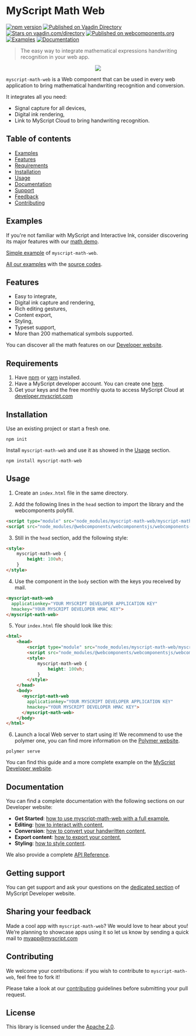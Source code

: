 # MyScript Math Web

[![npm version](https://badge.fury.io/js/myscript-math-web.svg)](https://badge.fury.io/js/myscript-math-web)
[![Published on Vaadin  Directory](https://img.shields.io/badge/Vaadin%20Directory-published-00b4f0.svg)](https://vaadin.com/directory/component/MyScriptmyscript-math-web)
[![Stars on vaadin.com/directory](https://img.shields.io/vaadin-directory/star/MyScriptmyscript-math-web.svg)](https://vaadin.com/directory/component/MyScriptmyscript-math-web)
[![Published on webcomponents.org](https://img.shields.io/badge/webcomponents.org-published-blue.svg)](https://www.webcomponents.org/element/MyScript/myscript-math-web)
[![Examples](https://img.shields.io/badge/Link%20to-examples-blue.svg)](https://myscript.github.io/myscript-math-web/#/elements/myscript-math-web/demos/other-examples)
[![Documentation](https://img.shields.io/badge/Link%20to-documentation-green.svg)](https://developer.myscript.com/docs/interactive-ink/latest/web/web-components/math-element/)

> The easy way to integrate mathematical expressions handwriting recognition in your web app.

<p align="center">
  <img src="preview.gif">
</p>
 
`myscript-math-web` is a Web component that can be used in every web application to bring mathematical handwriting recognition and conversion. 

It integrates all you need:  
* Signal capture for all devices,
* Digital ink rendering,
* Link to MyScript Cloud to bring handwriting recognition.

## Table of contents

* [Examples](https://github.com/MyScript/myscript-math-web#examples)
* [Features](https://github.com/MyScript/myscript-math-web#features)
* [Requirements](https://github.com/MyScript/myscript-math-web#requirements)
* [Installation](https://github.com/MyScript/myscript-math-web#installation)
* [Usage](https://github.com/MyScript/myscript-math-web#usage)
* [Documentation](https://github.com/MyScript/myscript-math-web#documentation)
* [Support](https://github.com/MyScript/myscript-math-web#support)
* [Feedback](https://github.com/MyScript/myscript-math-web#sharing-your-feedback)
* [Contributing](https://github.com/MyScript/myscript-math-web#contributing)


## Examples

If you're not familiar with MyScript and Interactive Ink, consider discovering its major features with our [math demo](http://webdemo.myscript.com/views/math.html).

[Simple example](https://myscript.github.io/myscript-math-web/#/elements/myscript-math-web/demos/get-started-[v4]) of `myscript-math-web`. 

[All our examples](https://myscript.github.io/myscript-math-web/#/elements/myscript-math-web/demos/other-examples) with the [source codes](https://github.com/MyScript/myscript-math-web/tree/master/src/demo-app/examples).


## Features

* Easy to integrate,
* Digital ink capture and rendering,
* Rich editing gestures,
* Content export,
* Styling,
* Typeset support,
* More than 200 mathematical symbols supported.

You can discover all the math features on our [Developer website](https://developer.myscript.com/math).


## Requirements

1. Have [npm](https://www.npmjs.com/get-npm) or [yarn](https://yarnpkg.com/en/docs/install) installed.
2. Have a MyScript developer account. You can create one [here](https://dev.myscript.com/).
2. Get your keys and the free monthly quota to access MyScript Cloud at [developer.myscript.com](https://developer.myscript.com)
 
## Installation

Use an existing project or start a fresh one.

```shell
npm init
```

Install `myscript-math-web` and use it as showed in the [Usage](https://github.com/MyScript/myscript-math-web#usage) section.

```shell
npm install myscript-math-web
```


## Usage

1. Create an `index.html` file in the same directory. 

2. Add the following lines in the `head` section to import the library and the webcomponents polyfill.

```html
<script type="module" src="node_modules/myscript-math-web/myscript-math-web.js"></script>
<script src="node_modules/@webcomponents/webcomponentsjs/webcomponents-loader.js"></script>
```  

3. Still in the `head` section, add the following style:

```html
<style>
    myscript-math-web {
        height: 100vh;
    }
</style>
```

4. Use the component in the `body` section with the keys you received by mail.

```html
<myscript-math-web
  applicationkey="YOUR MYSCRIPT DEVELOPER APPLICATION KEY"
  hmackey="YOUR MYSCRIPT DEVELOPER HMAC KEY">
</myscript-math-web>
```

5. Your `index.html` file should look like this:

```html
<html>
    <head>
        <script type="module" src="node_modules/myscript-math-web/myscript-math-web.js"></script>
        <script src="node_modules/@webcomponents/webcomponentsjs/webcomponents-loader.js"></script>
        <style>
            myscript-math-web {
                height: 100vh;
            }
        </style>
    </head>
    <body>
      <myscript-math-web
        applicationkey="YOUR MYSCRIPT DEVELOPER APPLICATION KEY"
        hmackey="YOUR MYSCRIPT DEVELOPER HMAC KEY">
      </myscript-math-web>
    </body>
</html>
```

6. Launch a local Web server to start using it! We recommend to use the polymer one, you can find more information on the [Polymer website](https://www.polymer-project.org/3.0/start/install-3-0).

```
polymer serve
```

You can find this guide and a more complete example on the [MyScript Developer website](https://developer.myscript.com/docs/interactive-ink/latest/web/web-components/math-element/get-started/).


## Documentation

You can find a complete documentation with the following sections on our Developer website:

* **Get Started**: [how to use myscript-math-web with a full example](https://developer.myscript.com/docs/interactive-ink/latest/web/web-components/math-element/get-started/),
* **Editing**: [how to interact with content](https://developer.myscript.com/docs/interactive-ink/latest/web/web-components/math-element/editing/),
* **Conversion**: [how to convert your handwritten content](https://developer.myscript.com/docs/interactive-ink/latest/web/web-components/math-element/conversion/),
* **Export content**: [how to export your content](https://developer.myscript.com/docs/interactive-ink/latest/web/web-components/math-element/import-and-export/),
* **Styling**: [how to style content](https://developer.myscript.com/docs/interactive-ink/latest/web/web-components/math-element/styling/).

We also provide a complete [API Reference](https://myscript.github.io/myscript-math-web/#/elements/myscript-math-web).

## Getting support

You can get support and ask your questions on the [dedicated section](https://developer-support.myscript.com/support/discussions/forums/16000096021) of MyScript Developer website.

## Sharing your feedback

Made a cool app with `myscript-math-web`? We would love to hear about you!
We’re planning to showcase apps using it so let us know by sending a quick mail to [myapp@myscript.com](mailto://myapp@myscript.com)

## Contributing

We welcome your contributions: if you wish to contribute to `myscript-math-web`, feel free to fork it!

Please take a look at our [contributing](CONTRIBUTING.md) guidelines before submitting your pull request.

## License

This library is licensed under the [Apache 2.0](http://opensource.org/licenses/Apache-2.0).
